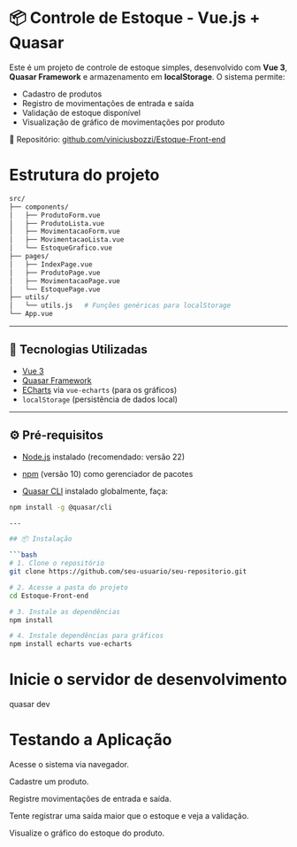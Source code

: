 # 📦 Controle de Estoque - Vue.js + Quasar

Este é um projeto de controle de estoque simples, desenvolvido com **Vue 3**, **Quasar Framework** e armazenamento em **localStorage**. O sistema permite:

- Cadastro de produtos
- Registro de movimentações de entrada e saída
- Validação de estoque disponível
- Visualização de gráfico de movimentações por produto

🔗 Repositório: [github.com/viniciusbozzi/Estoque-Front-end](https://github.com/viniciusbozzi/Estoque-Front-end)

# Estrutura do projeto

```bash
src/
├── components/
│   ├── ProdutoForm.vue
│   ├── ProdutoLista.vue
│   ├── MovimentacaoForm.vue
│   ├── MovimentacaoLista.vue
│   └── EstoqueGrafico.vue
├── pages/
│   ├── IndexPage.vue
│   ├── ProdutoPage.vue
│   ├── MovimentacaoPage.vue
│   └── EstoquePage.vue
├── utils/
│   └── utils.js   # Funções genéricas para localStorage
└── App.vue
```

---

## 🚀 Tecnologias Utilizadas

- [Vue 3](https://vuejs.org/)
- [Quasar Framework](https://quasar.dev/)
- [ECharts](https://echarts.apache.org/) via `vue-echarts` (para os gráficos)
- `localStorage` (persistência de dados local)

---

## ⚙️ Pré-requisitos

- [Node.js](https://nodejs.org/) instalado (recomendado: versão 22)
- [npm](https://www.npmjs.com/) (versão 10) como gerenciador de pacotes

- [Quasar CLI](https://quasar.dev/start/quasar-cli) instalado globalmente, faça:

````bash
npm install -g @quasar/cli

---

## 📦 Instalação

```bash
# 1. Clone o repositório
git clone https://github.com/seu-usuario/seu-repositorio.git

# 2. Acesse a pasta do projeto
cd Estoque-Front-end

# 3. Instale as dependências
npm install

# 4. Instale dependências para gráficos
npm install echarts vue-echarts
````

# Inicie o servidor de desenvolvimento

quasar dev

# Testando a Aplicação

Acesse o sistema via navegador.

Cadastre um produto.

Registre movimentações de entrada e saída.

Tente registrar uma saída maior que o estoque e veja a validação.

Visualize o gráfico do estoque do produto.

